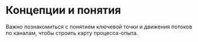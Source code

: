 # Концепции  и понятия

Важно познакомиться с понятием ключевой точки и движения потоков по каналам, чтобы строить карту процесса-опыта.
